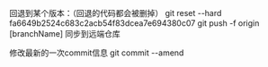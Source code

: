 回退到某个版本：（回退的代码都会被删掉）
git reset --hard fa6649b2524c683c2acb54f83dcea7e694380c07
git push -f origin [branchName] 同步到远端仓库

修改最新的一次commit信息
git commit --amend